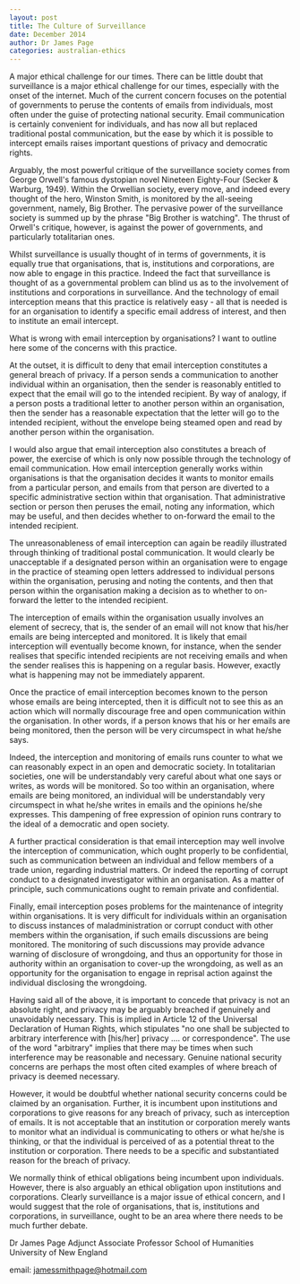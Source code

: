```yaml
---
layout: post
title: The Culture of Surveillance
date: December 2014
author: Dr James Page
categories: australian-ethics
---
```


A major ethical challenge for our times.  There can be little doubt that surveillance is a major ethical challenge for our times, especially with the onset of the internet.  Much of the current concern focuses on the potential of governments to peruse the contents of emails from individuals, most often under the guise of protecting national security.  Email communication is certainly convenient for individuals, and has now all but replaced traditional postal communication, but the ease by which it is possible to intercept emails raises important questions of privacy and democratic rights.

Arguably, the most powerful critique of the surveillance society comes from George Orwell's famous dystopian novel Nineteen Eighty-Four (Secker & Warburg, 1949).  Within the Orwellian society, every move, and indeed every thought of the hero, Winston Smith, is monitored by the all-seeing government, namely, Big Brother.  The pervasive power of the surveillance society is summed up by the phrase "Big Brother is watching". The thrust of Orwell's critique, however, is against the power of governments, and particularly totalitarian ones. 

Whilst surveillance is usually thought of in terms of governments, it is equally true that organisations, that is, institutions and corporations, are now able to engage in this practice.  Indeed the fact that surveillance is thought of as a governmental problem can blind us as to the involvement of institutions and corporations in surveillance.  And the technology of email interception means that this practice is relatively easy - all that is needed is for an organisation to identify a specific email address of interest, and then to institute an email intercept.

What is wrong with email interception by organisations? I want to outline here some of the concerns with this practice.

At the outset, it is difficult to deny that email interception constitutes a general breach of privacy.  If a person sends a communication to another individual within an organisation, then the sender is reasonably entitled to expect that the email will go to the intended recipient.  By way of analogy, if a person posts a traditional letter to another person within an organisation, then the sender has a reasonable expectation that the letter will go to the intended recipient, without the envelope being steamed open and read by another person within the organisation.

I would also argue that email interception also constitutes a breach of power, the exercise of which is only now possible through the technology of email communication.  How email interception generally works within organisations is that the organisation decides it wants to monitor emails from a particular person, and emails from that person are diverted to a specific administrative section within that organisation.  That administrative section or person then peruses the email, noting any information, which may be useful, and then decides whether to on-forward the email to the intended recipient.

The unreasonableness of email interception can again be readily illustrated through thinking of traditional postal communication. It would clearly be unacceptable if a designated person within an organisation were to engage in the practice of steaming open letters addressed to individual persons within the organisation, perusing and noting the contents, and then that person within the organisation making a decision as to whether to on-forward the letter to the intended recipient.

The interception of emails within the organisation usually involves an element of secrecy, that is, the sender of an email will not know that his/her emails are being intercepted and monitored.  It is likely that email interception will eventually become known, for instance, when the sender realises that specific intended recipients are not receiving emails and when the sender realises this is happening on a regular basis.  However, exactly what is happening may not be immediately apparent.

Once the practice of email interception becomes known to the person whose emails are being intercepted, then it is difficult not to see this as an action which will normally discourage free and open communication within the organisation.  In other words, if a person knows that his or her emails are being monitored, then the person will be very circumspect in what he/she says.  

Indeed, the interception and monitoring of emails runs counter to what we can reasonably expect in an open and democratic society.  In totalitarian societies, one will be understandably very careful about what one says or writes, as words will be monitored.  So too within an organisation, where emails are being monitored, an individual will be understandably very circumspect in what he/she writes in emails and the opinions he/she expresses.  This dampening of free expression of opinion runs contrary to the ideal of a democratic and open society.

A further practical consideration is that email interception may well involve the interception of communication, which ought properly to be confidential, such as communication between an individual and fellow members of a trade union, regarding industrial matters.  Or indeed the reporting of corrupt conduct to a designated investigator within an organisation.  As a matter of principle, such communications ought to remain private and confidential. 

Finally, email interception poses problems for the maintenance of integrity within organisations.  It is very difficult for individuals within an organisation to discuss instances of maladministration or corrupt conduct with other members within the organisation, if such emails discussions are being monitored.  The monitoring of such discussions may provide advance warning of disclosure of wrongdoing, and thus an opportunity for those in authority within an organisation to cover-up the wrongdoing, as well as an opportunity for the organisation to engage in reprisal action against the individual disclosing the wrongdoing.

Having said all of the above, it is important to concede that privacy is not an absolute right, and privacy may be arguably breached if genuinely and unavoidably necessary.  This is implied in Article 12 of the Universal Declaration of Human Rights, which stipulates "no one shall be subjected to arbitrary interference with [his/her] privacy .... or correspondence".  The use of the word "arbitrary" implies that there may be times when such interference may be reasonable and necessary.  Genuine national security concerns are perhaps the most often cited examples of where breach of privacy is deemed necessary. 

However, it would be doubtful whether national security concerns could be claimed by an organisation.  Further, it is incumbent upon institutions and corporations to give reasons for any breach of privacy, such as interception of emails.  It is not acceptable that an institution or corporation merely wants to monitor what an individual is communicating to others or what he/she is thinking, or that the individual is perceived of as a potential threat to the institution or corporation.  There needs to be a specific and substantiated reason for the breach of privacy. 

We normally think of ethical obligations being incumbent upon individuals.  However, there is also arguably an ethical obligation upon institutions and corporations.  Clearly surveillance is a major issue of ethical concern, and I would suggest that the role of organisations, that is, institutions and corporations, in surveillance, ought to be an area where there needs to be much further debate.

Dr James Page
Adjunct Associate Professor
School of Humanities
University of New England 

email: jamessmithpage@hotmail.com
